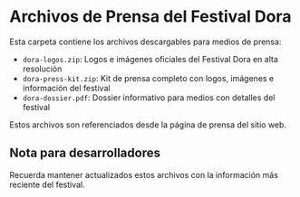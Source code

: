 # Archivos de Prensa del Festival Dora

Esta carpeta contiene los archivos descargables para medios de prensa:

- `dora-logos.zip`: Logos e imágenes oficiales del Festival Dora en alta resolución
- `dora-press-kit.zip`: Kit de prensa completo con logos, imágenes e información del festival
- `dora-dossier.pdf`: Dossier informativo para medios con detalles del festival

Estos archivos son referenciados desde la página de prensa del sitio web.

## Nota para desarrolladores

Recuerda mantener actualizados estos archivos con la información más reciente del festival.